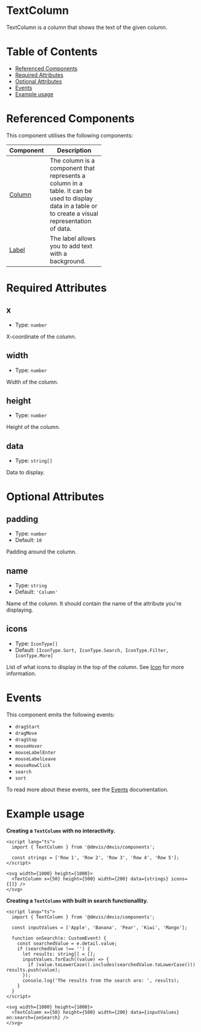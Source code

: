 # TextColumn

TextColumn is a column that shows the text of the given column.

# Table of Contents

- [Referenced Components](#referenced-components)
- [Required Attributes](#required-attributes)
- [Optional Attributes](#optional-attributes)
- [Events](#events)
- [Example usage](#example-usage)

# Referenced Components

This component utilises the following components:

<table style="width: 50%">
  <thead>
    <tr>
      <th style="width: 20%;">Component</th>
      <th style="width: 80%;">Description</th>
    </tr>
  </thead>
  <tbody>
    <tr>
      <td><a href="#/components/Column.md">Column</a></td>
      <td>The column is a component that represents a column in a table. It can be used to display data in a table or to create a visual representation of data.</td>
    </tr>
    <tr>
      <td><a href="#/components/Label.md">Label</a></td>
      <td>The label allows you to add text with a background.</td>
    </tr>
  </tbody>
</table>

# Required Attributes

## x

- Type: `number`

X-coordinate of the column.

## width

- Type: `number`

Width of the column.

## height

- Type: `number`

Height of the column.

## data

- Type: `string[]`

Data to display.

# Optional Attributes

## padding

- Type: `number`
- Default: `10`

Padding around the column.

## name

- Type: `string`
- Default: `'Column'`

Name of the column. It should contain the name of the attribute you're displaying.

## icons

- Type: `IconType[]`
- Default: `[IconType.Sort, IconType.Search, IconType.Filter, IconType.More]`

List of what icons to display in the top of the column. See [Icon](../components/Icon.md) for more information.

# Events

This component emits the following events:

- `dragStart`
- `dragMove`
- `dragStop`
- `mouseHover`
- `mouseLabelEnter`
- `mouseLabelLeave`
- `mouseRowClick`
- `search`
- `sort`

To read more about these events, see the [Events](../utils/Events.md) documentation.

# Example usage

<b> Creating a `TextColumn` with no interactivity.</b>

```svelte
<script lang="ts">
  import { TextColumn } from '@dmvis/dmvis/components';

  const strings = ['Row 1', 'Row 2', 'Row 3', 'Row 4', 'Row 5'];
</script>

<svg width={1000} height={1000}>
  <TextColumn x={50} height={500} width={200} data={strings} icons={[]} />
</svg>
```

<b>Creating a `TextColumn` with built in search functionallity.</b>

```svelte
<script lang="ts">
  import { TextColumn } from '@dmvis/dmvis/components';

  const inputValues = ['Apple', 'Banana', 'Pear', 'Kiwi', 'Mango'];

  function onSearch(e: CustomEvent) {
    const searchedValue = e.detail.value;
    if (searchedValue !== '') {
      let results: string[] = [];
      inputValues.forEach((value) => {
        if (value.toLowerCase().includes(searchedValue.toLowerCase())) results.push(value);
      });
      console.log('The results from the search are: ', results);
    }
  }
</script>

<svg width={1000} height={1000}>
  <TextColumn x={50} height={500} width={200} data={inputValues} on:search={onSearch} />
</svg>
```
